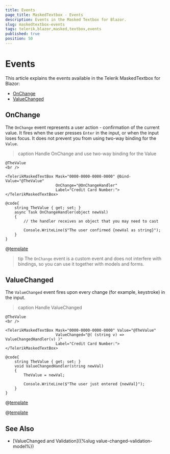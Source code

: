 ```yaml
---
title: Events
page_title: MaskedTextbox - Events
description: Events in the Masked Textbox for Blazor.
slug: maskedtextbox-events
tags: telerik,blazor,masked,textbox,events
published: true
position: 50
---
```


# Events

This article explains the events available in the Telerik MaskedTextbox for Blazor:

* [OnChange](#onchange)
* [ValueChanged](#valuechanged)

## OnChange

The `OnChange` event represents a user action - confirmation of the current value. It fires when the user presses `Enter` in the input, or when the input loses focus. It does not prevent you from using two-way binding for the `Value`.

>caption Handle OnChange and use two-way binding for the Value

````CSHTML
@TheValue
<br />

<TelerikMaskedTextBox Mask="0000-0000-0000-0000" @bind-Value="@TheValue"
                      OnChange="@OnChangeHandler"
                      Label="Credit Card Number:">
</TelerikMaskedTextBox>

@code{
    string TheValue { get; set; }
    async Task OnChangeHandler(object newVal)
    {
        // the handler receives an object that you may need to cast
        
        Console.WriteLine($"The user confirmed {newVal as string}");
    }
}
````

@[template](/_contentTemplates/common/general-info.md#event-callback-can-be-async)

>tip The `OnChange` event is a custom event and does not interfere with bindings, so you can use it together with models and forms.


## ValueChanged

The `ValueChanged` event fires upon every change (for example, keystroke) in the input.

>caption Handle ValueChanged

````CSHTML
@TheValue
<br />

<TelerikMaskedTextBox Mask="0000-0000-0000-0000" Value="@TheValue"
                      ValueChanged="@( (string v) => ValueChangedHandler(v) )"
                      Label="Credit Card Number:">
</TelerikMaskedTextBox>

@code{
    string TheValue { get; set; }
    void ValueChangedHandler(string newVal)
    {
        TheValue = newVal;

        Console.WriteLine($"The user just entered {newVal}");
    }
}
````

@[template](/_contentTemplates/common/general-info.md#event-callback-can-be-async)

@[template](/_contentTemplates/common/issues-and-warnings.md#valuechanged-lambda-required)


## See Also

* [ValueChanged and Validation]({%slug value-changed-validation-model%})
